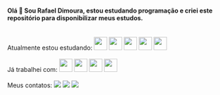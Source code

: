 <h4> Olá 👋 Sou Rafael Dimoura, estou estudando programação e criei este repositório para disponibilizar meus estudos. </h4>
</br>
Atualmente estou estudando:
<a href = "https://github.com/rafaeldimoura"><img src="https://cdn.jsdelivr.net/gh/devicons/devicon/icons/java/java-original-wordmark.svg" width="30" height="30" /></a>
<a href = "https://github.com/rafaeldimoura"><img src="https://cdn.jsdelivr.net/gh/devicons/devicon/icons/javascript/javascript-original.svg" width="30" height="30" /></a>
<a href = "https://github.com/rafaeldimoura"><img src="https://cdn.jsdelivr.net/gh/devicons/devicon/icons/typescript/typescript-original.svg" width="30" height="30" /></a>
<a href = "https://github.com/rafaeldimoura"><img src="https://cdn.jsdelivr.net/gh/devicons/devicon/icons/angularjs/angularjs-original.svg" width="30" height="30" /></a>
<a href = "https://github.com/rafaeldimoura"><img src="https://cdn.jsdelivr.net/gh/devicons/devicon/icons/spring/spring-original-wordmark.svg" width="30" height="30" /></a>
</br>
</br>
Já trabalhei com:
<a href = "https://github.com/rafaeldimoura"><img src="https://cdn.jsdelivr.net/gh/devicons/devicon/icons/csharp/csharp-original.svg" width="30" height="30" /></a>
<a href = "https://github.com/rafaeldimoura"><img src="https://cdn.jsdelivr.net/gh/devicons/devicon/icons/dot-net/dot-net-plain-wordmark.svg" width="30" height="30" /></a>
<a href = "https://github.com/rafaeldimoura"><img src="https://cdn.jsdelivr.net/gh/devicons/devicon/icons/html5/html5-plain-wordmark.svg" width="30" height="30" /></a>
<a href = "https://github.com/rafaeldimoura"><img src="https://cdn.jsdelivr.net/gh/devicons/devicon/icons/css3/css3-original-wordmark.svg" width="30" height="30" /></a>
</br>
</br>
Meus contatos:
<a href = "mailto:rafael.dimoura@gmail.com"><img src="https://img.shields.io/badge/Gmail-D14836?style=for-the-badge&logo=gmail&logoColor=white" target="_blank"></a>
<a href="https://www.linkedin.com/in/rafaeldimoura/" target="_blank"><img src="https://img.shields.io/badge/-LinkedIn-%230077B5?style=for-the-badge&logo=linkedin&logoColor=white" target="_blank"></a>
<a href="https://instagram.com/rafaeldimoura" target="_blank"><img src="https://img.shields.io/badge/-Instagram-%23E4405F?style=for-the-badge&logo=instagram&logoColor=white" target="_blank"></a>
